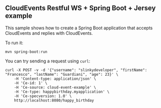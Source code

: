 ## CloudEvents Restful WS + Spring Boot + Jersey example

This sample shows how to create a Spring Boot application that accepts CloudEvents and replies with CloudEvents.

To run it:

```shell
mvn spring-boot:run
```

You can try sending a request using `curl`:

```shell
curl -X POST -v -d '{"username": "slinkydeveloper", "firstName": "Francesco", "lastName": "Guardiani", "age": 23}' \
    -H 'Content-type: application/json' \
    -H 'Ce-id: 1' \
    -H 'Ce-source: cloud-event-example' \
    -H 'Ce-type: happybirthday.myapplication' \
    -H 'Ce-specversion: 1.0' \
    http://localhost:8080/happy_birthday
```
